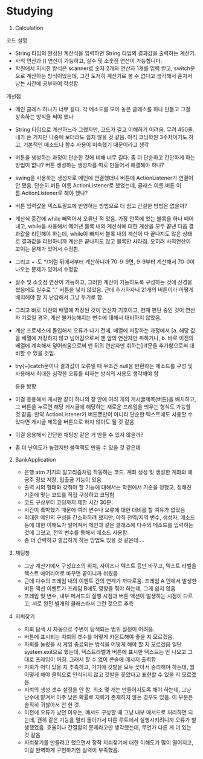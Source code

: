 # Studying

1. Calculation
   
  코드 설명
  - String 타입의 완성된 계산식을 입력하면 String 타입의 결과값을 출력하는 계산기.
  - 사칙 연산과 () 연산이 가능하고, 실수 및 소숫점 연산이 가능합니다.
  - 학원에서 지시한 방식은 scanner로 숫자 2개와 연산자 1개를 입력 받고, switch문으로 계산하는 방식이었는데, 그건 도저히 계산기로 볼 수 없다고 생각해서 혼자서 남는 시간에 공부하여 작성함.

  개선점
  - 메인 클래스 하나가 너무 길다. 각 메소드를 모아 놓은 클래스를 하나 만들고 그걸 상속하는 방식을 써야 했나
  - String 타입으로 계산하느라 그랬지만, 코드가 길고 이해하기 어려움. 무려 450줄. 내가 쓴 거지만 나중에 보더라도 쉽지 않을 것 같음. 아직 코딩학원 3주차이기도 하고, 기본적인 메소드나 함수 사용이 미숙했기 때문이라고 생각
  - 버튼을 생성하는 과정이 단순한 것에 비해 너무 길다. 좀 더 단순하고 간단하게 하는 방법이 없나? 버튼 생성하는 생성자를 따로 만들어서 해결해야 하나?
  - swing을 사용하는 생성자로 메인에 연결했더니 버튼에 ActionListener가 연결이 안 됐음. 단순히 버튼 이름.ActionListener로 했었는데, 클래스 이름.버튼 이름.ActionListener로 해야 했나?
  - 버튼 입력값을 텍스트필드에 반영하는 방법으로 더 쉽고 간결한 방법은 없을까?
  - 계산식 중간에 while 빼먹어서 오류난 적 있음. 가장 안쪽에 있는 블록을 하나 떼어내고, while을 사용해서 떼어낸 블록 내의 계산식에 대한 계산을 모두 끝낸 다음 결과값을 리턴해야 하는데, while이 빠져서 블록 내의 계산이 다 끝나지도 않은 상태로 결과값을 리턴하니까 계산은 끝나지도 않고 블록만 사라짐. 오히려 사칙연산이 꼬이는 문제가 있어서 수정함.
  - 그리고 +-도 */처럼 뒤에서부터 계산하니까 70-9-9면, 9-9부터 계산해서 70-0이 나오는 문제가 있어서 수정함.
  - 실수 및 소숫점 연산이 가능하고, 그러한 계산이 가능하도록 구성하는 것에 신경을 썼음에도 실수로 "." 버튼을 넣지 않았음. 근데 추가하자니 21개의 버튼이라 어떻게 배치해야 할 지 난감해서 그냥 두기로 함.
  - 그리고 바로 이전의 배열에 저장된 것이 연산자 기호이고, 현재 판단 중인 것이 연산자 기호일 경우, 계산 불가능해지는 변수에 대해서 대비하지 않았음.
  - 계산 프로세스에 돌입해서 오류가 나기 전에, 배열에 저장하는 과정에서 [a. 해당 값을 배열에 저장하지 않고 넘어감으로써 맨 앞의 연산자만 취하거나, b. 바로 이전의 배열에 계속해서 덮어씌움으로써 맨 뒤의 연산자만 취하는] if문을 추가함으로써 대비할 수 있을 것임.
  - try{~}catch문이나 결과값이 오류일 때 무조건 null을 반환하는 메소드를 구성 및 사용해서 최대한 심각한 오류를 피하는 방식의 사용도 생각해야 함

    응용 방향
  - 이걸 응용해서 게시판 같이 하나의 창 안에 여러 개의 게시글제목(버튼)을 배치하고, 그 버튼을 누르면 해당 게시글에 해당하는 새로운 프레임을 띄우는 형식도 가능할 것 같음. 만약 ActionListener가 버튼뿐만이 아니라 단순한 텍스트에도 사용할 수 있다면 게시글 제목을 버튼으로 하지 않아도 될 것 같음
  - 이걸 응용해서 간단한 채팅방 같은 거 만들 수 있지 않을까?
  - 좀 더 난이도가 높겠지만 블랙잭도 만들 수 있을 것 같은데

2. BankApplication
   - 은행 atm 기기의 알고리즘처럼 작동하는 코드. 계좌 생성 및 생성한 계좌와 예금주 정보 저장, 입출금 기능이 있음
   - 출력 시의 형태와 갖춰야 할 기능에 대해서는 학원에서 기준을 정했고, 정해진 기준에 맞는 코드를 직접 구상하고 코딩함
   - 코드 구상부터 코딩까지 제한 시간 30분.
   - 시간이 촉박했기 때문에 여러 변수나 오류에 대한 대비를 할 여유가 없었음
   - 최대한 메인의 구성을 간소화하려 했지만, 아직 전역/지역 변수, 생성자, 메소드 등에 대한 이해도가 떨어져서 메인과 같은 클래스에 다수의 메소드를 입력하는 것에 그쳤고, 전역 변수를 통해서 메소드 사용함.
   - 좀 더 간략하고 깔끔하게 하는 방법도 있을 것 같은데....

3. 채팅창
   - 그냥 계산기에서 구성요소의 위치, 사이즈나 텍스트 등만 바꾸고, 텍스트 라벨을 텍스트 에어리어로 바꾸면 끝이니까 쉬웠음.
   - 근데 다수의 프레임 내의 이벤트 간의 연계가 까다로움. 프레임 A 안에서 발생한 버튼 액션 이벤트가 프레임 B에도 영향을 줘야 하는데, 그게 쉽지 않음
   - 프레임 및 변수, 내부 메서드의 실행 시점과 버튼 액션이 발생하는 시점이 다르고, 서로 완전 별개의 클래스라서 그런 것으로 추측
4. 지뢰찾기
   - 지뢰 탐색 시 자동으로 주변이 탐색되는 범위 설정이 어려움.
   - 버튼에 표시되는 지뢰의 갯수를 어떻게 카운트해야 좋을 지 모르겠음.
   - 지뢰를 눌렀을 시 게임 종료되는 방식을 어떻게 해야 할 지 모르겠음 일단 system.exit으로 했는데, 텍스트라벨과 버튼에 표시한 텍스트는 안 나오고 그대로 프레임이 꺼짐. 그래서 할 수 없이 콘솔에 메시지 출력함
   - 지뢰가 어디 있을 지 추측하고, 거기에 깃발을 모두 꽂아서 승리해야 하는데, 뭘 어떻게 해야 클릭으로 인식되지 않고 깃발을 꽂았다고 표현할 수 있을 지 모르겠음.
   - 지뢰의 생성 갯수 설정을 안 함. 최소 몇 개는 만들어지도록 해야 하는데, 그냥 난수에 맡겨서 아주 낮은 확률로 지뢰가 존재하지 않는 경우도 있음. 이 부분은 솔직히 귀찮아서 안 한 것.
   - 이전에 오류가 났던 이유는, 메서드 구성할 때 그냥 내부 매서드로 처리하면 되는데, 괜히 같은 기능을 멀리 돌아가서 다른 루트에서 실행시키려니까 오류가 발생했었음. 효율이나 간결함의 문제라고만 생각했는데, 무언가 다른 게 더 있는 것 같음
   - 지뢰찾기를 만들려고 했으면서 정작 지뢰찾기에 대한 이해도가 많이 떨어지고, 이걸 완벽하게 구현하기엔 실력이 부족했음.
